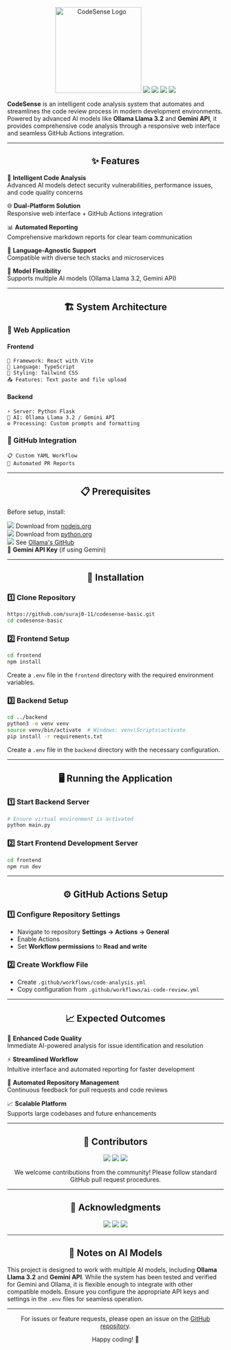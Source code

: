 <div align="center">

<img src="" alt="CodeSense Logo" width="200">


<img src="https://img.shields.io/badge/React-20232A?style=for-the-badge&logo=react&logoColor=61DAFB">
<img src="https://img.shields.io/badge/TypeScript-007ACC?style=for-the-badge&logo=typescript&logoColor=white">
<img src="https://img.shields.io/badge/Python-FFD43B?style=for-the-badge&logo=python&logoColor=blue">
<img src="https://img.shields.io/badge/Tailwind_CSS-38B2AC?style=for-the-badge&logo=tailwind-css&logoColor=white">

</div>

**CodeSense** is an intelligent code analysis system that automates and streamlines the code review process in modern development environments. Powered by advanced AI models like **Ollama Llama 3.2** and **Gemini API**, it provides comprehensive code analysis through a responsive web interface and seamless GitHub Actions integration.

---

<div align="center">

## ✨ Features

</div>

🤖 **Intelligent Code Analysis**  
Advanced AI models detect security vulnerabilities, performance issues, and code quality concerns

🌐 **Dual-Platform Solution**  
Responsive web interface + GitHub Actions integration

📊 **Automated Reporting**  
Comprehensive markdown reports for clear team communication

🔄 **Language-Agnostic Support**  
Compatible with diverse tech stacks and microservices

🧩 **Model Flexibility**  
Supports multiple AI models (Ollama Llama 3.2, Gemini API)

---

<div align="center">

## 🏗️ System Architecture

</div>

### 🎨 Web Application

#### Frontend
```
📱 Framework: React with Vite
🔷 Language: TypeScript
🎯 Styling: Tailwind CSS
📤 Features: Text paste and file upload
```

#### Backend
```
⚡ Server: Python Flask
🧠 AI: Ollama Llama 3.2 / Gemini API
⚙️ Processing: Custom prompts and formatting
```

### 🔗 GitHub Integration
```
📋 Custom YAML Workflow
📝 Automated PR Reports
```

---

<div align="center">

## 📋 Prerequisites

</div>

Before setup, install:

<img src="https://img.shields.io/badge/Node.js-339933?style=for-the-badge&logo=nodedotjs&logoColor=white"> Download from [nodejs.org](https://nodejs.org)  
<img src="https://img.shields.io/badge/Python-FFD43B?style=for-the-badge&logo=python&logoColor=blue"> Download from [python.org](https://python.org)  
<img src="https://img.shields.io/badge/Ollama-000000?style=for-the-badge&logo=llama&logoColor=white"> See [Ollama's GitHub](https://github.com/ollama/ollama)  
🔑 **Gemini API Key** (if using Gemini)

---

<div align="center">

## 🚀 Installation

</div>

### 1️⃣ Clone Repository
```bash
https://github.com/suraj0-11/codesense-basic.git
cd codesense-basic
```

### 2️⃣ Frontend Setup
```bash
cd frontend
npm install
```
Create a `.env` file in the `frontend` directory with the required environment variables.

### 3️⃣ Backend Setup
```bash
cd ../backend
python3 -m venv venv
source venv/bin/activate  # Windows: venv\Scripts\activate
pip install -r requirements.txt
```
Create a `.env` file in the `backend` directory with the necessary configuration.

---

<div align="center">

## 🖥️ Running the Application

</div>

### 1️⃣ Start Backend Server
```bash
# Ensure virtual environment is activated
python main.py
```

### 2️⃣ Start Frontend Development Server
```bash
cd frontend
npm run dev
```

---

<div align="center">

## ⚙️ GitHub Actions Setup

</div>

### 1️⃣ Configure Repository Settings
- Navigate to repository **Settings → Actions → General**
- Enable Actions
- Set **Workflow permissions** to **Read and write**

### 2️⃣ Create Workflow File
- Create `.github/workflows/code-analysis.yml`
- Copy configuration from `.github/workflows/ai-code-review.yml`

---

<div align="center">

## 📈 Expected Outcomes

</div>

🎯 **Enhanced Code Quality**  
Immediate AI-powered analysis for issue identification and resolution

⚡ **Streamlined Workflow**  
Intuitive interface and automated reporting for faster development

🔄 **Automated Repository Management**  
Continuous feedback for pull requests and code reviews

📈 **Scalable Platform**  
Supports large codebases and future enhancements

---

<div align="center">

## 👥 Contributors

[<img src="https://img.shields.io/badge/GitHub-Rubbershredder-181717?style=for-the-badge&logo=github">](https://github.com/Rubbershredder/)
[<img src="https://img.shields.io/badge/GitHub-NikZone1-181717?style=for-the-badge&logo=github">](https://github.com/NikZone1)
[<img src="https://img.shields.io/badge/GitHub-suraj0--11-181717?style=for-the-badge&logo=github">](https://github.com/suraj0-11)

We welcome contributions from the community! Please follow standard GitHub pull request procedures.

</div>

---

<div align="center">

## 🙏 Acknowledgments

<img src="https://img.shields.io/badge/Ollama-000000?style=for-the-badge&logo=llama&logoColor=white">
<img src="https://img.shields.io/badge/Gemini-4285F4?style=for-the-badge&logo=google&logoColor=white">
<img src="https://img.shields.io/badge/GitHub_Actions-2088FF?style=for-the-badge&logo=github-actions&logoColor=white">

</div>

---

<div align="center">

## 📝 Notes on AI Models

</div>

This project is designed to work with multiple AI models, including **Ollama Llama 3.2** and **Gemini API**. While the system has been tested and verified for Gemini and Ollama, it is flexible enough to integrate with other compatible models. Ensure you configure the appropriate API keys and settings in the `.env` files for seamless operation.

---

<div align="center">

For issues or feature requests, please open an issue on the [GitHub repository](https://github.com/suraj0-11/codesense-basic.git).

Happy coding! 🚀

</div>
